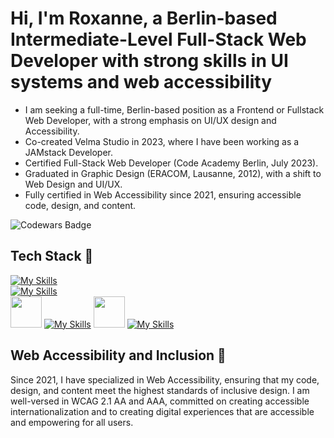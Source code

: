 # Hi, I'm Roxanne, a Berlin-based Intermediate-Level Full-Stack Web Developer with strong skills in UI systems and web accessibility
- I am seeking a full-time, Berlin-based position as a Frontend or Fullstack Web Developer, with a strong emphasis on UI/UX design and Accessibility.
- Co-created Velma Studio in 2023, where I have been working as a JAMstack Developer.
- Certified Full-Stack Web Developer (Code Academy Berlin, July 2023).
- Graduated in Graphic Design (ERACOM, Lausanne, 2012), with a shift to Web Design and UI/UX.
- Fully certified in Web Accessibility since 2021, ensuring accessible code, design, and content.

![Codewars Badge](https://www.codewars.com/users/roxboz/badges/large)
 
## Tech Stack 🍜
[![My Skills](https://skillicons.dev/icons?i=html,css,react,js,nextjs,ts,tailwind,sass)](https://skillicons.dev)  
[![My Skills](https://skillicons.dev/icons?i=graphql,firebase,mongodb,express,nodejs)](https://skillicons.dev)  
<img src="https://www.svgrepo.com/show/354309/sanity.svg" width="50" />
[![My Skills](https://skillicons.dev/icons?i=figma)](https://skillicons.dev) 
<img src="https://www.svgrepo.com/show/354397/storybook-icon.svg" width="50" />
[![My Skills](https://skillicons.dev/icons?i=jest)](https://skillicons.dev) 


## Web Accessibility and Inclusion 🫚
Since 2021, I have specialized in Web Accessibility, ensuring that my code, design, and content meet the highest standards of inclusive design. I am well-versed in WCAG 2.1 AA and AAA, committed on creating accessible internationalization and to creating digital experiences that are accessible and empowering for all users.
